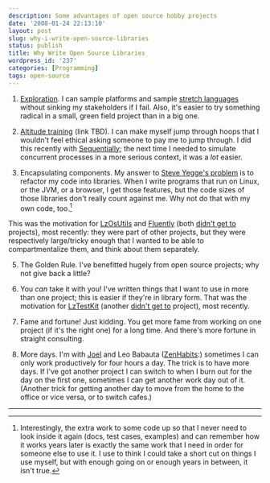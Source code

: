 ```yaml
---
description: Some advantages of open source hobby projects
date: '2008-01-24 22:13:10'
layout: post
slug: why-i-write-open-source-libraries
status: publish
title: Why Write Open Source Libraries
wordpress_id: '237'
categories: [Programming]
tags: open-source
---
```


1. [Exploration](/archives/2008/01/get-lost).  I can sample platforms and sample [stretch languages](/archives/2006/02/stretch-languages) without sinking my stakeholders if I fail.  Also, it's easier to try something radical in a small, green field project than in a big one.

2. [Altitude training](/archives/2008/01/make-things-hard-for-yourself) (link TBD).  I can make myself jump through hoops that I wouldn't feel ethical asking someone to pay me to jump through.  I did this recently with [Sequentially](/sources/javascript/sequentially); the next time I needed to simulate concurrent processes in a more serious context, it was a *lot* easier.

3. Encapsulating components.  My answer to [Steve Yegge's problem](http://steve-yegge.blogspot.com/2007/12/codes-worst-enemy.html) is to refactor my code into libraries.  When I write programs that run on Linux, or the JVM, or a browser, I get those features, but the code sizes of those libraries don't really count against me.  Why not do that with my own code, too.[^1]

This was the motivation for [LzOsUtils](/sources/openlaszlo/lzosutils) and [Fluently](/sources/javascript/fluently) (both [didn't get to](archives/2007/12/what-i-didnt-get-to) projects), most recently: they were part of other projects, but they were respectively large/tricky enough that I wanted to be able to compartmentalize them, and think about them separately.

5. The Golden Rule.  I've benefitted hugely from open source projects; why not give back a little?

6. You *can* take it with you!  I've written things that I want to use in more than one project; this is easier if they're in library form.  That was the motivation for [LzTestKit](/sources/openlaszlo/lztestkit) (another [didn't get to](archives/2007/12/what-i-didnt-get-to) project), most recently.

7. Fame and fortune!  Just kidding.  You get more fame from working on one project (if it's the right one) for a long time.  And there's more fortune in straight consulting.

8. More days.  I'm with [Joel](http://www.joelonsoftware.com/articles/fog0000000339.html) and Leo Babauta ([ZenHabits](http://zenhabits.net/2008/01/top-30-tips-for-staying-productive-and-sane-while-working-from-home/):) sometimes I can only work productively for four hours a day.  The trick is to have more days.  If I've got another project I can switch to when I burn out for the day on the first one, sometimes I can get another work day out of it.  (Another trick for getting another day to move from the home to the office or vice versa, or to switch cafes.)

---

[^1]: Interestingly, the extra work to some code up so that I never need to look inside it again (docs, test cases, examples) and can remember how it works years later is exactly the same work that I need in order for someone else to use it.  I use to think I could take a short cut on things I use myself, but with enough going on or enough years in between, it isn't true.

